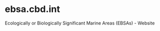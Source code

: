 ebsa.cbd.int
============

Ecologically  or Biologically  Significant Marine  Areas (EBSAs) - Website
